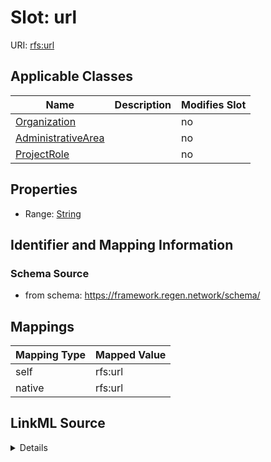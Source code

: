 

# Slot: url



URI: [rfs:url](https://framework.regen.network/schema/url)



<!-- no inheritance hierarchy -->





## Applicable Classes

| Name | Description | Modifies Slot |
| --- | --- | --- |
| [Organization](Organization.md) |  |  no  |
| [AdministrativeArea](AdministrativeArea.md) |  |  no  |
| [ProjectRole](ProjectRole.md) |  |  no  |







## Properties

* Range: [String](String.md)





## Identifier and Mapping Information







### Schema Source


* from schema: https://framework.regen.network/schema/




## Mappings

| Mapping Type | Mapped Value |
| ---  | ---  |
| self | rfs:url |
| native | rfs:url |




## LinkML Source

<details>
```yaml
name: url
from_schema: https://framework.regen.network/schema/
rank: 1000
alias: url
domain_of:
- ProjectRole
- Organization
- AdministrativeArea
range: string

```
</details>
